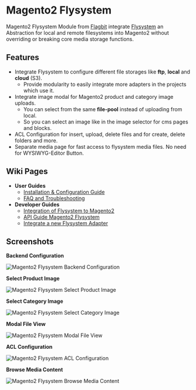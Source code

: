 # Magento2 Flysystem #

Magento2 Flysystem Module from [Flagbit](https://www.flagbit.de/) integrate [Flysystem](https://flysystem.thephpleague.com/)
an Abstraction for local and remote filesystems into Magento2 without overriding or breaking core media storage functions.

## Features ##

* Integrate Flysystem to configure different file storages like **ftp**, **local** and **cloud** (S3).
    *  Provide modularity to easily integrate more adapters in the projects which use it.
* Integrate image modal for Magento2 product and category image uploads.
    *  You can select from the same **file-pool** instead of uploading from local.
    *  So you can select an image like in the image selector for cms pages and blocks.
* ACL Configuration for insert, upload, delete files and for create, delete folders and more.
* Separate media page for fast access to flysystem media files. No need for WYSIWYG-Editor Button.
    
## Wiki Pages ##

* **User Guides**
    * [Installation & Configuration Guide](https://bitbucket.org/flagbit/magento2-flysystem/wiki/Installation%20&%20Configuration%20Guide)
    * [FAQ and Troubleshooting](https://bitbucket.org/flagbit/magento2-flysystem/wiki/FAQ%20and%20Troubleshooting)
* **Developer Guides**
    * [Integration of Flysystem to Magento2](https://bitbucket.org/flagbit/magento2-flysystem/wiki/Integration%20of%20Flysystem%20to%20Magento2)
    * [API Guide Magento2 Flysystem](https://bitbucket.org/flagbit/magento2-flysystem/wiki/API%20Guide%20Magento2%20Flysystem)
    * [Integrate a new Flysystem Adapter](https://bitbucket.org/flagbit/magento2-flysystem/wiki/Integrate%20a%20new%20Flysystem%20Adapter)

## Screenshots ##

**Backend Configuration**

![Magento2 Flysystem Backend Configuration](https://blog.flagbit.de/wp-content/uploads/2018/07/magento2_flysystem_backend_configuration.png "Magento2 Flysystem Backend Configuration")

**Select Product Image**

![Magento2 Flysystem Select Product Image](https://blog.flagbit.de/wp-content/uploads/2018/07/magento2_flysystem_select_product_image.png "Magento2 Flysystem Select Product Image")

**Select Category Image**

![Magento2 Flysystem Select Category Image](https://blog.flagbit.de/wp-content/uploads/2018/07/magento2_flysystem_select_category_image.png "Magento2 Flysystem Select Category Image")

**Modal File View**

![Magento2 Flysystem Modal File View](https://blog.flagbit.de/wp-content/uploads/2018/07/magento2_flysystem_file_view.png "Magento2 Flysystem Modal File View")

**ACL Configuration**

![Magento2 Flysystem ACL Configuration](https://blog.flagbit.de/wp-content/uploads/2018/07/magento2_flysystem_acl_configuration.png "Magento2 Flysystem ACL Configuration")

**Browse Media Content**

![Magento2 Flysystem Browse Media Content](https://blog.flagbit.de/wp-content/uploads/2018/07/magento2_flysystem_browse_media_content.png "Magento2 Flysystem Browse Media Content")
